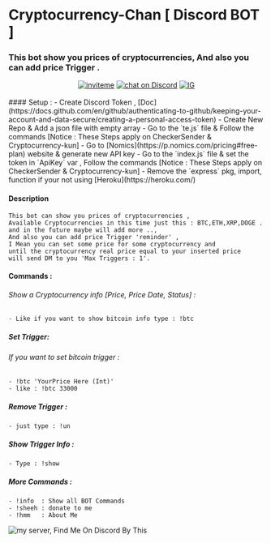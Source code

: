 # Cryptocurrency-Chan [ Discord BOT ]
### This bot show you prices of cryptocurrencies, And also you can add price Trigger .
<center>
<a href="https://discord.com/api/oauth2/authorize?client_id=847672591468724234&permissions=8&scope=bot" target="_blank" rel="nofollow"><img src="https://camo.githubusercontent.com/df1a45cbf84857f14c8c4efa6da1941ae1bf38c98e3825c3dc3ecad528585cbd/68747470733a2f2f696d672e736869656c64732e696f2f7374617469632f76313f7374796c653d666c6174266c6f676f3d646973636f7264266c6f676f436f6c6f723d464646266c6162656c3d266d6573736167653d696e766974652532306d6526636f6c6f723d373238394441" alt="inviteme" data-canonical-src="https://img.shields.io/static/v1?style=flat&amp;logo=discord&amp;logoColor=FFF&amp;label=&amp;message=invite%20me&amp;color=7289DA" style="max-width:100%;"></a>
<a href="https://discord.gg/tjFkhnewwW" rel="nofollow" target="_blank">
        <img src="https://img.shields.io/discord/723932466251038751?logo=discord" alt="chat on Discord" data-canonical-src="https://img.shields.io/discord/723932466251038751?logo=discord" style="max-width:100%;"></a>
        <a href="https://www.instagram.com/ccbot_">
                <img src="https://img.shields.io/badge/Instagram-E4405F?style=for-the-badge&logo=instagram&logoColor=white" alt="IG">
        </a>
</center><br>
#### Setup :
   - Create Discord Token , [Doc](https://docs.github.com/en/github/authenticating-to-github/keeping-your-account-and-data-secure/creating-a-personal-access-token)
   - Create New Repo & Add a json file with empty array 
   - Go to the `te.js` file & Follow the commands [Notice : These Steps apply on CheckerSender & Cryptocurrency-kun]
   - Go to [Nomics](https://p.nomics.com/pricing#free-plan) website & generate new API key
   - Go to the `index.js` file & set the token in `ApiKey` var ,  Follow the commands [Notice : These Steps apply on CheckerSender & Cryptocurrency-kun]
   - Remove the `express` pkg, import, function if your not using [Heroku](https://heroku.com/)

#### Description
```
This bot can show you prices of cryptocurrencies ,
Available Cryptocurrencies in this time just this : BTC,ETH,XRP,DOGE . 
and in the future maybe will add more ..,
And also you can add price Trigger 'reminder' ,
I Mean you can set some price for some cryptocurrency and 
until the cryptocurrency real price equal to your inserted price 
will send DM to you 'Max Triggers : 1'.
```
#### Commands :
   ###### Show a Cryptocurrency info [Price, Price Date, Status] :
    - Like if you want to show bitcoin info type : !btc
##### Set Trigger:
   ###### If you want to set bitcoin trigger : 
    - !btc 'YourPrice Here (Int)'
    - like : !btc 33000
##### Remove Trigger :
    - just type : !un
##### Show Trigger Info :
    - Type : !show
##### More Commands :
    - !info  : Show all BOT Commands
    - !sheeh : donate to me
    - !hmm   : About Me

<img src="https://discordapp.com/api/guilds/723932466251038751/widget.png?style=banner3" alt="my server, Find Me On Discord By This"/>


